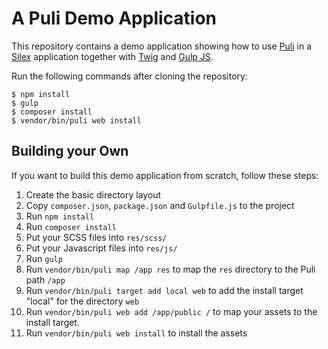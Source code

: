 A Puli Demo Application
=======================

This repository contains a demo application showing how to use [Puli] in a
[Silex] application together with [Twig] and [Gulp JS].

Run the following commands after cloning the repository:

```
$ npm install
$ gulp
$ composer install
$ vendor/bin/puli web install
```

Building your Own
-----------------

If you want to build this demo application from scratch, follow these steps:

1. Create the basic directory layout
2. Copy `composer.json`, `package.json` and `Gulpfile.js` to the project
3. Run `npm install`
4. Run `composer install`
5. Put your SCSS files into `res/scss/`
6. Put your Javascript files into `res/js/`
7. Run `gulp`
8. Run `vendor/bin/puli map /app res` to map the `res` directory to the Puli path `/app`
9. Run `vendor/bin/puli target add local web` to add the install target "local" for the directory `web`
10. Run `vendor/bin/puli web add /app/public /` to map your assets to the install target.
11. Run `vendor/bin/puli web install` to install the assets

[Puli]: http://puli.io
[Silex]: http://silex.sensiolabs.org
[Twig]: http://twig.sensiolabs.org
[Gulp JS]: http://gulpjs.com
